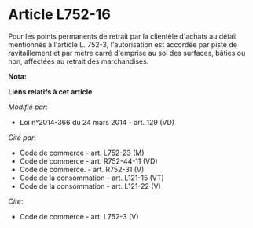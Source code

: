 # Article L752-16

Pour les points permanents de retrait par la clientèle d'achats au détail mentionnés à l'article L. 752-3, l'autorisation est
accordée par piste de ravitaillement et par mètre carré d'emprise au sol des surfaces, bâties ou non, affectées au retrait
des marchandises.

**Nota:**



**Liens relatifs à cet article**

_Modifié par_:

  - Loi n°2014-366 du 24 mars 2014 - art. 129 (VD)

_Cité par_:

  - Code de commerce - art. L752-23 (M)
  - Code de commerce - art. R752-44-11 (VD)
  - Code de commerce. - art. R752-31 (V)
  - Code de la consommation - art. L121-15 (VT)
  - Code de la consommation - art. L121-22 (V)

_Cite_:

  - Code de commerce - art. L752-3 (V)
